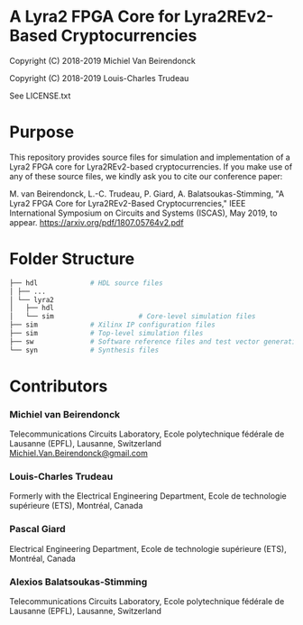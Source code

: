 # A Lyra2 FPGA Core for Lyra2REv2-Based Cryptocurrencies

Copyright (C) 2018-2019 Michiel Van Beirendonck

Copyright (C) 2018-2019 Louis-Charles Trudeau

See LICENSE.txt

# Purpose

This repository provides source files for simulation and implementation of a Lyra2 FPGA core for Lyra2REv2-based cryptocurrencies. If you make use of any of these source files, we kindly ask you to cite our conference paper:

M. van Beirendonck, L.-C. Trudeau, P. Giard, A. Balatsoukas-Stimming, "A Lyra2 FPGA Core for Lyra2REv2-Based Cryptocurrencies," IEEE International Symposium on Circuits and Systems (ISCAS), May 2019, to appear. https://arxiv.org/pdf/1807.05764v2.pdf 


# Folder Structure

```bash
├── hdl				# HDL source files
│ ├── ...
│ └── lyra2
│   ├── hdl   
│   └── sim                     # Core-level simulation files
├── sim				# Xilinx IP configuration files
├── sim				# Top-level simulation files 
├── sw				# Software reference files and test vector generation
└── syn				# Synthesis files
```	

# Contributors

### Michiel van Beirendonck
Telecommunications Circuits Laboratory, Ecole polytechnique fédérale de Lausanne (EPFL), Lausanne, Switzerland
Michiel.Van.Beirendonck@gmail.com
### Louis-Charles Trudeau
Formerly with the Electrical Engineering Department, Ecole de technologie supérieure (ETS), Montréal, Canada 
### Pascal Giard
Electrical Engineering Department, Ecole de technologie supérieure (ETS), Montréal, Canada 
### Alexios Balatsoukas-Stimming
Telecommunications Circuits Laboratory, Ecole polytechnique fédérale de Lausanne (EPFL), Lausanne, Switzerland
